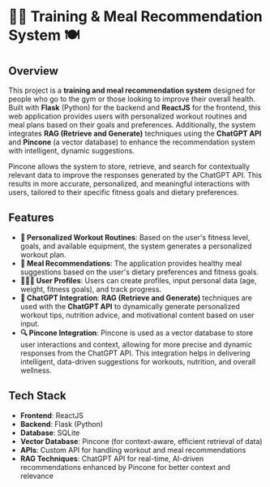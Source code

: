 # 🏋️‍♂️ **Training & Meal Recommendation System** 🍽️

## Overview
This project is a **training and meal recommendation system** designed for people who go to the gym or those looking to improve their overall health. Built with **Flask** (Python) for the backend and **ReactJS** for the frontend, this web application provides users with personalized workout routines and meal plans based on their goals and preferences. Additionally, the system integrates **RAG (Retrieve and Generate)** techniques using the **ChatGPT API** and **Pincone** (a vector database) to enhance the recommendation system with intelligent, dynamic suggestions.

Pincone allows the system to store, retrieve, and search for contextually relevant data to improve the responses generated by the ChatGPT API. This results in more accurate, personalized, and meaningful interactions with users, tailored to their specific fitness goals and dietary preferences.

## Features
- **💪 Personalized Workout Routines**: Based on the user's fitness level, goals, and available equipment, the system generates a personalized workout plan.
- **🍏 Meal Recommendations**: The application provides healthy meal suggestions based on the user's dietary preferences and fitness goals.
- **🧑‍🤝‍🧑 User Profiles**: Users can create profiles, input personal data (age, weight, fitness goals), and track progress.
- **💬 ChatGPT Integration**: **RAG (Retrieve and Generate)** techniques are used with the **ChatGPT API** to dynamically generate personalized workout tips, nutrition advice, and motivational content based on user input. 
- **🔍 Pincone Integration**: Pincone is used as a vector database to store user interactions and context, allowing for more precise and dynamic responses from the ChatGPT API. This integration helps in delivering intelligent, data-driven suggestions for workouts, nutrition, and overall wellness.

## Tech Stack
- **Frontend**: ReactJS
- **Backend**: Flask (Python)
- **Database**: SQLite
- **Vector Database**: Pincone (for context-aware, efficient retrieval of data)
- **APIs**: Custom API for handling workout and meal recommendations
- **RAG Techniques**: ChatGPT API for real-time, AI-driven recommendations enhanced by Pincone for better context and relevance
